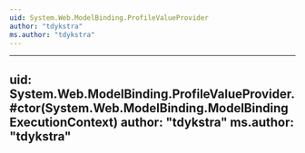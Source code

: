 ```yaml
---
uid: System.Web.ModelBinding.ProfileValueProvider
author: "tdykstra"
ms.author: "tdykstra"
---
```


---
uid: System.Web.ModelBinding.ProfileValueProvider.#ctor(System.Web.ModelBinding.ModelBindingExecutionContext)
author: "tdykstra"
ms.author: "tdykstra"
---
